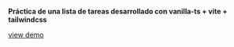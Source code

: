 **Práctica de una lista de tareas desarrollado con vanilla-ts + vite + tailwindcss**

[view demo](https://ts-frontend-vite-2022.netlify.app/)
